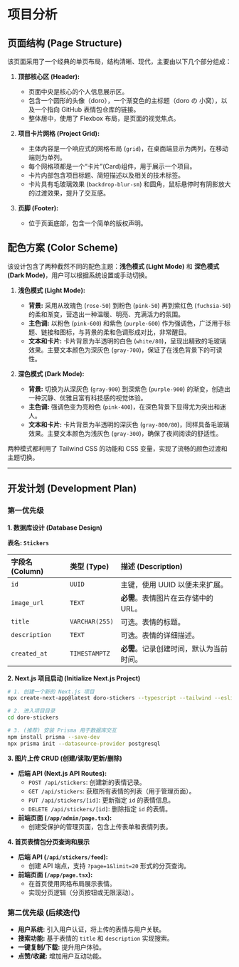 # 项目分析

## 页面结构 (Page Structure)

该页面采用了一个经典的单页布局，结构清晰、现代，主要由以下几个部分组成：

1.  **顶部核心区 (Header):**
    *   页面中央是核心的个人信息展示区。
    *   包含一个圆形的头像（doro），一个渐变色的主标题（doro の 小窝），以及一个指向 GitHub 表情包仓库的链接。
    *   整体居中，使用了 Flexbox 布局，是页面的视觉焦点。

2.  **项目卡片网格 (Project Grid):**
    *   主体内容是一个响应式的网格布局 (`grid`)，在桌面端显示为两列，在移动端则为单列。
    *   每个网格项都是一个“卡片”(Card)组件，用于展示一个项目。
    *   卡片内部包含项目标题、简短描述以及相关的技术标签。
    *   卡片具有毛玻璃效果 (`backdrop-blur-sm`) 和圆角，鼠标悬停时有阴影放大的过渡效果，提升了交互感。

3.  **页脚 (Footer):**
    *   位于页面底部，包含一个简单的版权声明。

## 配色方案 (Color Scheme)

该设计包含了两种截然不同的配色主题：**浅色模式 (Light Mode)** 和 **深色模式 (Dark Mode)**，用户可以根据系统设置或手动切换。

1.  **浅色模式 (Light Mode):**
    *   **背景:** 采用从玫瑰色 (`rose-50`) 到粉色 (`pink-50`) 再到紫红色 (`fuchsia-50`) 的柔和渐变，营造出一种温暖、明亮、充满活力的氛围。
    *   **主色调:** 以粉色 (`pink-600`) 和紫色 (`purple-600`) 作为强调色，广泛用于标题、链接和图标，与背景的柔和色调形成对比，非常醒目。
    *   **文本和卡片:** 卡片背景为半透明的白色 (`white/80`)，呈现出精致的毛玻璃效果。主要文本颜色为深灰色 (`gray-700`)，保证了在浅色背景下的可读性。

2.  **深色模式 (Dark Mode):**
    *   **背景:** 切换为从深灰色 (`gray-900`) 到深紫色 (`purple-900`) 的渐变，创造出一种沉静、优雅且富有科技感的视觉体验。
    *   **主色调:** 强调色变为亮粉色 (`pink-400`)，在深色背景下显得尤为突出和迷人。
    *   **文本和卡片:** 卡片背景为半透明的深灰色 (`gray-800/80`)，同样具备毛玻璃效果。主要文本颜色为浅灰色 (`gray-300`)，确保了夜间阅读的舒适性。

两种模式都利用了 Tailwind CSS 的功能和 CSS 变量，实现了流畅的颜色过渡和主题切换。

---

## 开发计划 (Development Plan)

### 第一优先级

**1. 数据库设计 (Database Design)**

**表名: `Stickers`**

| 字段名 (Column) | 类型 (Type)     | 描述 (Description)                               |
| :-------------- | :-------------- | :----------------------------------------------- |
| `id`            | `UUID`          | 主键，使用 UUID 以便未来扩展。                   |
| `image_url`     | `TEXT`          | **必需**。表情图片在云存储中的 URL。             |
| `title`         | `VARCHAR(255)`  | 可选。表情的标题。                               |
| `description`   | `TEXT`          | 可选。表情的详细描述。                           |
| `created_at`    | `TIMESTAMPTZ`   | **必需**。记录创建时间，默认为当前时间。         |

**2. Next.js 项目启动 (Initialize Next.js Project)**

```bash
# 1. 创建一个新的 Next.js 项目
npx create-next-app@latest doro-stickers --typescript --tailwind --eslint

# 2. 进入项目目录
cd doro-stickers

# 3. (推荐) 安装 Prisma 用于数据库交互
npm install prisma --save-dev
npx prisma init --datasource-provider postgresql
```

**3. 图片上传 CRUD (创建/读取/更新/删除)**

-   **后端 API (Next.js API Routes):**
    -   `POST /api/stickers`: 创建新的表情记录。
    -   `GET /api/stickers`: 获取所有表情的列表（用于管理页面）。
    -   `PUT /api/stickers/[id]`: 更新指定 `id` 的表情信息。
    -   `DELETE /api/stickers/[id]`: 删除指定 `id` 的表情。
-   **前端页面 (`/app/admin/page.tsx`):**
    -   创建受保护的管理页面，包含上传表单和表情列表。

**4. 首页表情包分页查询和展示**

-   **后端 API (`/api/stickers/feed`):**
    -   创建 API 端点，支持 `?page=1&limit=20` 形式的分页查询。
-   **前端页面 (`/app/page.tsx`):**
    -   在首页使用网格布局展示表情。
    -   实现分页逻辑（分页按钮或无限滚动）。

### 第二优先级 (后续迭代)

-   **用户系统:** 引入用户认证，将上传的表情与用户关联。
-   **搜索功能:** 基于表情的 `title` 和 `description` 实现搜索。
-   **一键复制/下载:** 提升用户体验。
-   **点赞/收藏:** 增加用户互动功能。